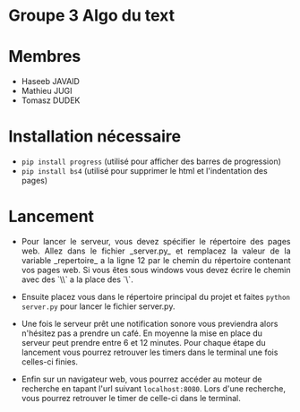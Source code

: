 # Groupe 3 Algo du text

# Membres

- Haseeb JAVAID
- Mathieu JUGI
- Tomasz DUDEK

# Installation nécessaire

- `pip install progress` (utilisé pour afficher des barres de progression)
- `pip install bs4` (utilisé pour supprimer le html et l'indentation des pages)

# Lancement
<ul>
<li style="text-align:justify";>Pour lancer le serveur, vous devez spécifier le répertoire des pages web. Allez dans le fichier _server.py_ et remplacez la valeur de la variable _repertoire_ a la ligne 12 par le chemin du répertoire contenant vos pages web. Si vous êtes sous windows vous devez écrire le chemin avec des `\\` a la place des `\`. </li> </ul>

- Ensuite placez vous dans le répertoire principal du projet et faites `python server.py` pour lancer le fichier server.py.

- Une fois le serveur prêt une notification sonore vous previendra alors n'hésitez pas a prendre un café. En moyenne la mise en place du serveur peut prendre entre 6 et 12 minutes. Pour chaque étape du lancement vous pourrez retrouver les timers dans le terminal une fois celles-ci finies.

- Enfin sur un navigateur web, vous pourrez accéder au moteur de recherche en tapant l'url suivant `localhost:8080`. Lors d'une recherche, vous pourrez retrouver le timer de celle-ci dans le terminal.
